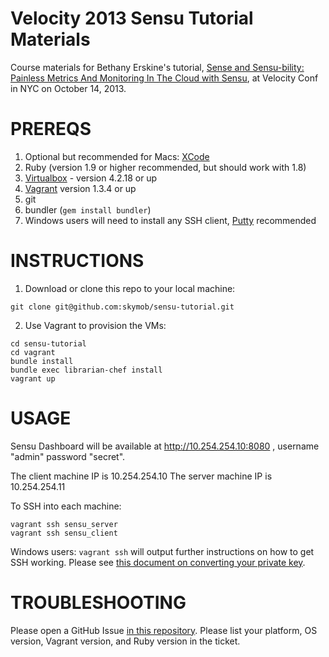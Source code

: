 Velocity 2013 Sensu Tutorial Materials
======================================

Course materials for Bethany Erskine's tutorial, [Sense and Sensu-bility: Painless Metrics And Monitoring In The Cloud with Sensu](http://velocityconf.com/velocityny2013/public/schedule/detail/30079), at Velocity Conf in NYC on October 14, 2013.

PREREQS
===========
1. Optional but recommended for Macs: [XCode](https://itunes.apple.com/us/app/xcode/id497799835?mt=12) 
2. Ruby (version 1.9 or higher recommended, but should work with 1.8)
3. [Virtualbox](https://www.virtualbox.org/wiki/Downloads) - version 4.2.18 or up 
4. [Vagrant](http://downloads.vagrantup.com/) version 1.3.4 or up
5. git
6. bundler (`gem install bundler`)
7. Windows users will need to install any SSH client, [Putty](http://www.chiark.greenend.org.uk/~sgtatham/putty/download.html) recommended

INSTRUCTIONS
============
1. Download or clone this repo to your local machine:
```
git clone git@github.com:skymob/sensu-tutorial.git
```

2. Use Vagrant to provision the VMs:
```
cd sensu-tutorial
cd vagrant
bundle install
bundle exec librarian-chef install
vagrant up
```

USAGE
======
Sensu Dashboard will be available at http://10.254.254.10:8080 , username "admin" password "secret".

  The client machine IP is 10.254.254.10
  The server machine IP is 10.254.254.11

To SSH into each machine:
```
vagrant ssh sensu_server
vagrant ssh sensu_client
```

Windows users: `vagrant ssh` will output further instructions on how to get SSH working. Please see [this document on converting your private key](http://support.cdh.ucla.edu/help/132-file-transfer-protocol-ftp/583-converting-your-private-key-). 

TROUBLESHOOTING
===============
Please open a GitHub Issue [in this repository](https://github.com/skymob/sensu-tutorial/issues/). Please list your platform, OS version, Vagrant version, and Ruby version in the ticket.
